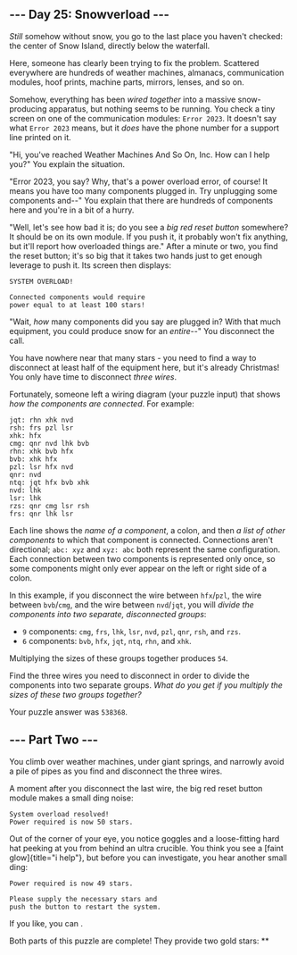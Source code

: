 
\-\-- Day 25: Snowverload \-\--
-------------------------------

*Still* somehow without snow, you go to the last place you haven\'t
checked: the center of Snow Island, directly below the waterfall.

Here, someone has clearly been trying to fix the problem. Scattered
everywhere are hundreds of weather machines, almanacs, communication
modules, hoof prints, machine parts, mirrors, lenses, and so on.

Somehow, everything has been *wired together* into a massive
snow-producing apparatus, but nothing seems to be running. You check a
tiny screen on one of the communication modules: `Error 2023`. It
doesn\'t say what `Error 2023` means, but it *does* have the phone
number for a support line printed on it.

\"Hi, you\'ve reached Weather Machines And So On, Inc. How can I help
you?\" You explain the situation.

\"Error 2023, you say? Why, that\'s a power overload error, of course!
It means you have too many components plugged in. Try unplugging some
components and\--\" You explain that there are hundreds of components
here and you\'re in a bit of a hurry.

\"Well, let\'s see how bad it is; do you see a *big red reset button*
somewhere? It should be on its own module. If you push it, it probably
won\'t fix anything, but it\'ll report how overloaded things are.\"
After a minute or two, you find the reset button; it\'s so big that it
takes two hands just to get enough leverage to push it. Its screen then
displays:

    SYSTEM OVERLOAD!

    Connected components would require
    power equal to at least 100 stars!

\"Wait, *how* many components did you say are plugged in? With that much
equipment, you could produce snow for an *entire*\--\" You disconnect
the call.

You have nowhere near that many stars - you need to find a way to
disconnect at least half of the equipment here, but it\'s already
Christmas! You only have time to disconnect *three wires*.

Fortunately, someone left a wiring diagram (your puzzle input) that
shows *how the components are connected*. For example:

    jqt: rhn xhk nvd
    rsh: frs pzl lsr
    xhk: hfx
    cmg: qnr nvd lhk bvb
    rhn: xhk bvb hfx
    bvb: xhk hfx
    pzl: lsr hfx nvd
    qnr: nvd
    ntq: jqt hfx bvb xhk
    nvd: lhk
    lsr: lhk
    rzs: qnr cmg lsr rsh
    frs: qnr lhk lsr

Each line shows the *name of a component*, a colon, and then *a list of
other components* to which that component is connected. Connections
aren\'t directional; `abc: xyz` and `xyz: abc` both represent the same
configuration. Each connection between two components is represented
only once, so some components might only ever appear on the left or
right side of a colon.

In this example, if you disconnect the wire between `hfx`/`pzl`, the
wire between `bvb`/`cmg`, and the wire between `nvd`/`jqt`, you will
*divide the components into two separate, disconnected groups*:

-   `9` components: `cmg`, `frs`, `lhk`, `lsr`, `nvd`, `pzl`, `qnr`,
    `rsh`, and `rzs`.
-   `6` components: `bvb`, `hfx`, `jqt`, `ntq`, `rhn`, and `xhk`.

Multiplying the sizes of these groups together produces `54`.

Find the three wires you need to disconnect in order to divide the
components into two separate groups. *What do you get if you multiply
the sizes of these two groups together?*

Your puzzle answer was `538368`.

\-\-- Part Two \-\-- 
--------------------

You climb over weather machines, under giant springs, and narrowly avoid
a pile of pipes as you find and disconnect the three wires.

A moment after you disconnect the last wire, the big red reset button
module makes a small ding noise:

    System overload resolved!
    Power required is now 50 stars.

Out of the corner of your eye, you notice goggles and a loose-fitting
hard hat peeking at you from behind an ultra crucible. You think you see
a [faint glow]{title="i help"}, but before you can investigate, you hear
another small ding:

    Power required is now 49 stars.

    Please supply the necessary stars and
    push the button to restart the system.

If you like, you can .

Both parts of this puzzle are complete! They provide two gold stars:
\*\*

